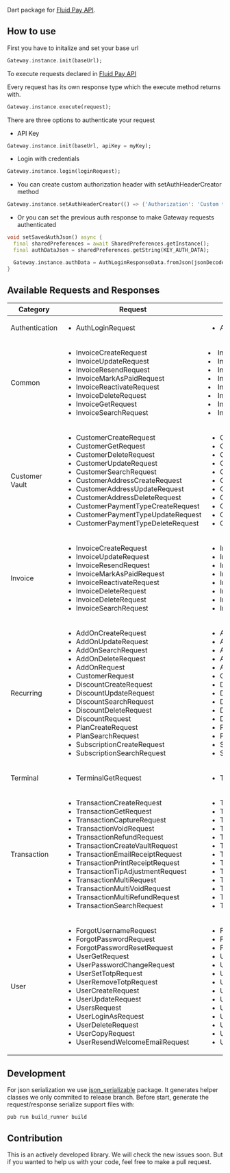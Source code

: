 Dart package for [Fluid Pay API](https://sandbox.fluidpay.com/docs/api/).

## How to use

First you have to initalize and set your base url

```dart
Gateway.instance.init(baseUrl);
```

To execute requests declared in [Fluid Pay API](https://sandbox.fluidpay.com/docs/api/)

Every request has its own response type which the execute method returns with.

```dart
Gateway.instance.execute(request);
```

There are three options to authenticate your request

- API Key

```dart
Gateway.instance.init(baseUrl, apiKey = myKey);
```

- Login with credentials

```dart
Gateway.instance.login(loginRequest);
```

- You can create custom authorization header with setAuthHeaderCreator method

```dart
Gateway.instance.setAuthHeaderCreator(() => {'Authorization': 'Custom token'});
```

- Or you can set the previous auth response to make Gateway requests authenticated

```dart
void setSavedAuthJson() async {
  final sharedPreferences = await SharedPreferences.getInstance();
  final authDataJson = sharedPreferences.getString(KEY_AUTH_DATA);

  Gateway.instance.authData = AuthLoginResponseData.fromJson(jsonDecode(authDataJson));
}
```

## Available Requests and Responses

| Category                 | Request                                                                                                                                                                                                                                                                                                                                                                                                                                                                           | Response                                                                                                                                                                                                                                                                                                                                                                                                                                                                                       |
|--------------------------|-----------------------------------------------------------------------------------------------------------------------------------------------------------------------------------------------------------------------------------------------------------------------------------------------------------------------------------------------------------------------------------------------------------------------------------------------------------------------------------|------------------------------------------------------------------------------------------------------------------------------------------------------------------------------------------------------------------------------------------------------------------------------------------------------------------------------------------------------------------------------------------------------------------------------------------------------------------------------------------------|
| Authentication           | <ul><li>AuthLoginRequest</li></ul>                                                                                                                                                                                                                                                                                                                                                                                                                                                | <ul><li>AuthLoginResponse</li></ul>                                                                                                                                                                                                                                                                                                                                                                                                                                                            |
| Common                   | <ul><li>InvoiceCreateRequest</li><li>InvoiceUpdateRequest</li><li>InvoiceResendRequest</li><li>InvoiceMarkAsPaidRequest</li><li>InvoiceReactivateRequest</li><li>InvoiceDeleteRequest</li><li>InvoiceGetRequest</li><li>InvoiceSearchRequest</li></ul>                                                                                                                                                                                                                            | <li>InvoiceCreateResponse</li><li>InvoiceUpdateResponse</li><li>InvoiceResendResponse</li><li>InvoiceMarkAsPaidResponse</li><li>InvoiceReactivateResponse</li><li>InvoiceDeleteResponse</li><li>InvoiceGetResponse</li><li>InvoiceSearchResponse</li>                                                                                                                                                                                                                                          |
| Customer Vault           | <ul><li>CustomerCreateRequest</li><li>CustomerGetRequest</li><li>CustomerDeleteRequest</li><li>CustomerUpdateRequest</li><li>CustomerSearchRequest</li><li>CustomerAddressCreateRequest</li><li>CustomerAddressUpdateRequest</li><li>CustomerAddressDeleteRequest</li><li>CustomerPaymentTypeCreateRequest</li><li>CustomerPaymentTypeUpdateRequest</li><li>CustomerPaymentTypeDeleteRequest</li></ul>                                                                            | <ul><li>CustomerCreateResponse</li><li>CustomerGetResponse</li><li>CustomerDeleteResponse</li><li>CustomerUpdateResponse</li><li>CustomerSearchResponse</li><li>CustomerAddressCreateResponse</li><li>CustomerAddressUpdateResponse</li><li>CustomerAddressDeleteResponse</li><li>CustomerPaymentTypeCreateResponse</li><li>CustomerPaymentTypeUpdateResponse</li><li>CustomerPaymentTypeDeleteResponse</li></ul>                                                                              |
| Invoice                  | <ul><li>InvoiceCreateRequest</li><li>InvoiceUpdateRequest</li><li>InvoiceResendRequest</li><li>InvoiceMarkAsPaidRequest</li><li>InvoiceReactivateRequest</li><li>InvoiceDeleteRequest</li><li>InvoiceDeleteRequest</li><li>InvoiceSearchRequest</li></ul>                                                                                                                                                                                                                         | <ul><li>InvoiceCreateResponse</li><li>InvoiceUpdateResponse</li><li>InvoiceResendResponse</li><li>InvoiceMarkAsPaidResponse</li><li>InvoiceReactivateResponse</li><li>InvoiceDeleteResponse</li><li>InvoiceDeleteResponse</li><li>InvoiceSearchResponse</li></ul>                                                                                                                                                                                                                              |
| Recurring                | <ul><li>AddOnCreateRequest</li><li>AddOnUpdateRequest</li><li>AddOnSearchRequest</li><li>AddOnDeleteRequest</li><li>AddOnRequest</li><li>CustomerRequest</li><li>DiscountCreateRequest</li><li>DiscountUpdateRequest</li><li>DiscountSearchRequest</li><li>DiscountDeleteRequest</li><li>DiscountRequest</li><li>PlanCreateRequest</li><li>PlanSearchRequest</li><li>SubscriptionCreateRequest</li><li>SubscriptionSearchRequest</li></ul>                                        | <ul><li>AddOnCreateResponse</li><li>AddOnUpdateResponse</li><li>AddOnSearchResponse</li><li>AddOnDeleteResponse</li><li>AddOnResponse</li><li>CustomerResponse</li><li>DiscountCreateResponse</li><li>DiscountUpdateResponse</li><li>DiscountSearchResponse</li><li>DiscountDeleteResponse</li><li>DiscountResponse</li><li>PlanCreateResponse</li><li>PlanSearchResponse</li><li>SubscriptionCreateResponse</li><li>SubscriptionSearchResponse</li></ul>                                      |
| Terminal                 | <ul><li>TerminalGetRequest</li></ul>                                                                                                                                                                                                                                                                                                                                                                                                                                              | <ul><li>TerminalGetResponse</li></ul>                                                                                                                                                                                                                                                                                                                                                                                                                                                          |
| Transaction              | <ul><li>TransactionCreateRequest</li><li>TransactionGetRequest</li><li>TransactionCaptureRequest</li><li>TransactionVoidRequest</li><li>TransactionRefundRequest</li><li>TransactionCreateVaultRequest</li><li>TransactionEmailReceiptRequest</li><li>TransactionPrintReceiptRequest</li><li>TransactionTipAdjustmentRequest</li><li>TransactionMultiRequest</li><li>TransactionMultiVoidRequest</li><li>TransactionMultiRefundRequest</li><li>TransactionSearchRequest</li></ul> | <ul><li>TransactionCreateResponse</li><li>TransactionGetResponse</li><li>TransactionCaptureResponse</li><li>TransactionVoidResponse</li><li>TransactionRefundResponse</li><li>TransactionCreateVaultResponse</li><li>TransactionEmailReceiptResponse</li><li>TransactionPrintReceiptResponse</li><li>TransactionTipAdjustmentResponse</li><li>TransactionMultiResponse</li><li>TransactionMultiVoidResponse</li><li>TransactionMultiRefundResponse</li><li>TransactionSearchResponse</li></ul> |
| User                     | <ul><li>ForgotUsernameRequest</li><li>ForgotPasswordRequest</li><li>ForgotPasswordResetRequest</li><li>UserGetRequest</li><li>UserPasswordChangeRequest</li><li>UserSetTotpRequest</li><li>UserRemoveTotpRequest</li><li>UserCreateRequest</li><li>UserUpdateRequest</li><li>UsersRequest</li><li>UserLoginAsRequest</li><li>UserDeleteRequest</li><li>UserCopyRequest</li><li>UserResendWelcomeEmailRequest</li></ul>                                                            | <ul><li>ForgotUsernameResponse</li><li>ForgotPasswordResponse</li><li>ForgotPasswordResetResponse</li><li>UserGetResponse</li><li>UserPasswordChangeResponse</li><li>UserSetTotpResponse</li><li>UserRemoveTotpResponse</li><li>UserCreateResponse</li><li>UserUpdateResponse</li><li>UsersResponse</li><li>UserLoginAsResponse</li><li>UserDeleteResponse</li><li>UserCopyResponse</li><li>UserResendWelcomeEmailResponse</li></ul>                                                           |

## Development

For json serialization we use [json_serializable](https://pub.dev/packages/json_serializable) package. It generates
helper classes we only commited to release branch. Before start, generate the request/response serialize support files
with:

```shell script
pub run build_runner build
```

## Contribution

This is an actively developed library. We will check the new issues soon. But if you wanted to help us with your code,
feel free to make a pull request.